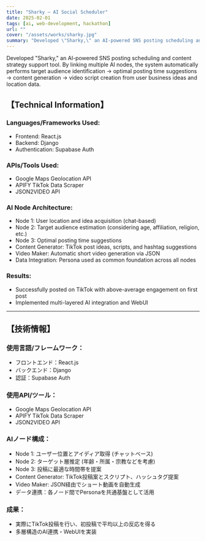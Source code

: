 ```yaml
---
title: "Sharky — AI Social Scheduler"
date: 2025-02-01
tags: [ai, web-development, hackathon]
url: ""
cover: "/assets/works/sharky.jpg"
summary: "Developed \"Sharky,\" an AI-powered SNS posting scheduling and content strategy support tool that automatically performs target audience identification, optimal posting time suggestions, content generation, and video script creation from user business ideas and location data. The system uses multiple AI nodes with React.js frontend and Django backend, successfully achieving above-average engagement on TikTok posts."
---
```


Developed "Sharky," an AI-powered SNS posting scheduling and content strategy support tool. By linking multiple AI nodes, the system automatically performs target audience identification → optimal posting time suggestions → content generation → video script creation from user business ideas and location data.

## 【Technical Information】

### Languages/Frameworks Used:
- Frontend: React.js
- Backend: Django
- Authentication: Supabase Auth

### APIs/Tools Used:
- Google Maps Geolocation API
- APIFY TikTok Data Scraper
- JSON2VIDEO API

### AI Node Architecture:
- Node 1: User location and idea acquisition (chat-based)
- Node 2: Target audience estimation (considering age, affiliation, religion, etc.)
- Node 3: Optimal posting time suggestions
- Content Generator: TikTok post ideas, scripts, and hashtag suggestions
- Video Maker: Automatic short video generation via JSON
- Data Integration: Persona used as common foundation across all nodes

### Results:
- Successfully posted on TikTok with above-average engagement on first post
- Implemented multi-layered AI integration and WebUI

---

## 【技術情報】

### 使用言語/フレームワーク：
- フロントエンド：React.js
- バックエンド：Django
- 認証：Supabase Auth

### 使用API/ツール：
- Google Maps Geolocation API
- APIFY TikTok Data Scraper
- JSON2VIDEO API

### AIノード構成：
- Node 1: ユーザー位置とアイディア取得 (チャットベース)
- Node 2: ターゲット層推定 (年齢・所属・宗教などを考慮)
- Node 3: 投稿に最適な時間帯を提案
- Content Generator: TikTok投稿案とスクリプト、ハッシュタグ提案
- Video Maker: JSON経由でショート動画を自動生成
- データ連携：各ノード間でPersonaを共通基盤として活用

### 成果：
- 実際にTikTok投稿を行い、初投稿で平均以上の反応を得る
- 多層構造のAI連携・WebUIを実装

